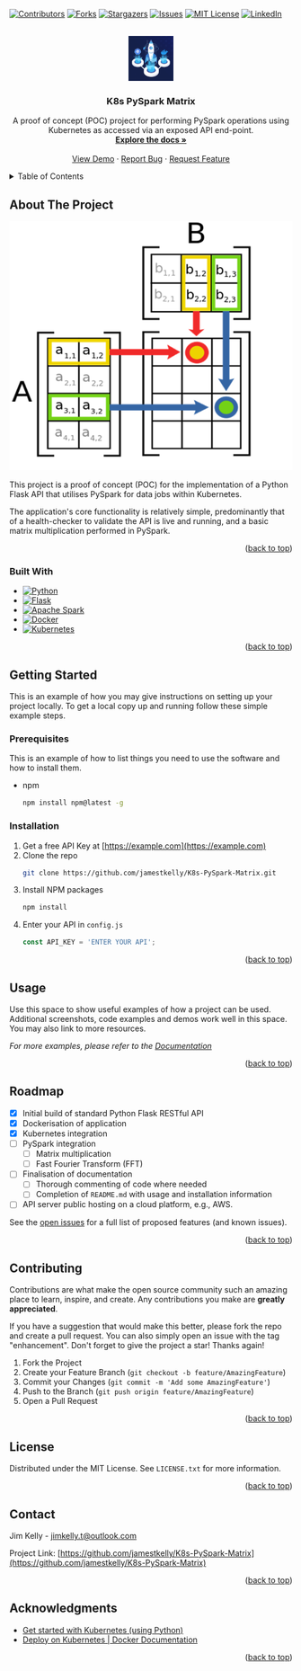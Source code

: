 <a name="readme-top"></a>

<!-- PROJECT SHIELDS -->
[![Contributors][contributors-shield]][contributors-url]
[![Forks][forks-shield]][forks-url]
[![Stargazers][stars-shield]][stars-url]
[![Issues][issues-shield]][issues-url]
[![MIT License][license-shield]][license-url]
[![LinkedIn][linkedin-shield]][linkedin-url]

<!-- PROJECT LOGO -->
<br />
<div align="center">
  <a href="https://github.com/jamestkelly/K8s-PySpark-Matrix">
    <img src="resources/img/k8s-pyspark-logo.png" alt="Logo" width="80" height="80">
  </a>

<h3 align="center">K8s PySpark Matrix</h3>

  <p align="center">
    A proof of concept (POC) project for performing PySpark operations using Kubernetes as accessed via an exposed API end-point.
    <br />
    <a href="https://github.com/jamestkelly/K8s-PySpark-Matrix"><strong>Explore the docs »</strong></a>
    <br />
    <br />
    <a href="https://github.com/jamestkelly/K8s-PySpark-Matrix">View Demo</a>
    ·
    <a href="https://github.com/jamestkelly/K8s-PySpark-Matrix/issues">Report Bug</a>
    ·
    <a href="https://github.com/jamestkelly/K8s-PySpark-Matrix/issues">Request Feature</a>
  </p>
</div>



<!-- TABLE OF CONTENTS -->
<details>
  <summary>Table of Contents</summary>
  <ol>
    <li>
      <a href="#about-the-project">About The Project</a>
      <ul>
        <li><a href="#built-with">Built With</a></li>
      </ul>
    </li>
    <li>
      <a href="#getting-started">Getting Started</a>
      <ul>
        <li><a href="#prerequisites">Prerequisites</a></li>
        <li><a href="#installation">Installation</a></li>
      </ul>
    </li>
    <li><a href="#usage">Usage</a></li>
    <li><a href="#roadmap">Roadmap</a></li>
    <li><a href="#contributing">Contributing</a></li>
    <li><a href="#license">License</a></li>
    <li><a href="#contact">Contact</a></li>
    <li><a href="#acknowledgments">Acknowledgments</a></li>
  </ol>
</details>



<!-- ABOUT THE PROJECT -->
## About The Project

[![Product Name Screen Shot][product-screenshot]](https://example.com)

This project is a proof of concept (POC) for the implementation of a Python Flask API that utilises PySpark for data jobs within Kubernetes.

The application's core functionality is relatively simple, predominantly that of a health-checker to validate the API is live and running, and a basic matrix multiplication performed in PySpark.

<p align="right">(<a href="#readme-top">back to top</a>)</p>

### Built With

* [![Python][Python.org]][Python-url]
* [![Flask][Flask.io]][Flask-url]
* [![Apache Spark][ApacheSpark.org]][ApacheSpark-url]
* [![Docker][Docker.com]][Docker-url]
* [![Kubernetes][Kubernetes.io]][Kubernetes-url]

<p align="right">(<a href="#readme-top">back to top</a>)</p>

<!-- GETTING STARTED -->
## Getting Started

This is an example of how you may give instructions on setting up your project locally.
To get a local copy up and running follow these simple example steps.

### Prerequisites

This is an example of how to list things you need to use the software and how to install them.
* npm
  ```sh
  npm install npm@latest -g
  ```

### Installation

1. Get a free API Key at [https://example.com](https://example.com)
2. Clone the repo
   ```sh
   git clone https://github.com/jamestkelly/K8s-PySpark-Matrix.git
   ```
3. Install NPM packages
   ```sh
   npm install
   ```
4. Enter your API in `config.js`
   ```js
   const API_KEY = 'ENTER YOUR API';
   ```

<p align="right">(<a href="#readme-top">back to top</a>)</p>

<!-- USAGE EXAMPLES -->
## Usage

Use this space to show useful examples of how a project can be used. Additional screenshots, code examples and demos work well in this space. You may also link to more resources.

_For more examples, please refer to the [Documentation](https://example.com)_

<p align="right">(<a href="#readme-top">back to top</a>)</p>

<!-- ROADMAP -->
## Roadmap

- [X] Initial build of standard Python Flask RESTful API
- [X] Dockerisation of application
- [X] Kubernetes integration
- [ ] PySpark integration
    - [ ] Matrix multiplication
    - [ ] Fast Fourier Transform (FFT)
- [ ] Finalisation of documentation
  - [ ] Thorough commenting of code where needed
  - [ ] Completion of `README.md` with usage and installation information
- [ ] API server public hosting on a cloud platform, e.g., AWS.

See the [open issues](https://github.com/jamestkelly/K8s-PySpark-Matrix/issues) for a full list of proposed features (and known issues).

<p align="right">(<a href="#readme-top">back to top</a>)</p>

<!-- CONTRIBUTING -->
## Contributing

Contributions are what make the open source community such an amazing place to learn, inspire, and create. Any contributions you make are **greatly appreciated**.

If you have a suggestion that would make this better, please fork the repo and create a pull request. You can also simply open an issue with the tag "enhancement".
Don't forget to give the project a star! Thanks again!

1. Fork the Project
2. Create your Feature Branch (`git checkout -b feature/AmazingFeature`)
3. Commit your Changes (`git commit -m 'Add some AmazingFeature'`)
4. Push to the Branch (`git push origin feature/AmazingFeature`)
5. Open a Pull Request

<p align="right">(<a href="#readme-top">back to top</a>)</p>

<!-- LICENSE -->
## License

Distributed under the MIT License. See `LICENSE.txt` for more information.

<p align="right">(<a href="#readme-top">back to top</a>)</p>

<!-- CONTACT -->
## Contact

Jim Kelly - jimkelly.t@outlook.com

Project Link: [https://github.com/jamestkelly/K8s-PySpark-Matrix](https://github.com/jamestkelly/K8s-PySpark-Matrix)

<p align="right">(<a href="#readme-top">back to top</a>)</p>

<!-- ACKNOWLEDGMENTS -->
## Acknowledgments

* [Get started with Kubernetes (using Python)](https://kubernetes.io/blog/2019/07/23/get-started-with-kubernetes-using-python/)
* [Deploy on Kubernetes | Docker Documentation](https://docs.docker.com/desktop/kubernetes/)

<p align="right">(<a href="#readme-top">back to top</a>)</p>

<!-- MARKDOWN LINKS & IMAGES -->
<!-- Shields taken from https://ileriayo.github.io/markdown-badges/ -->
[contributors-shield]: https://img.shields.io/github/contributors/jamestkelly/K8s-PySpark-Matrix.svg?style=for-the-badge
[contributors-url]: https://github.com/jamestkelly/K8s-PySpark-Matrix/graphs/contributors
[forks-shield]: https://img.shields.io/github/forks/jamestkelly/K8s-PySpark-Matrix.svg?style=for-the-badge
[forks-url]: https://github.com/jamestkelly/K8s-PySpark-Matrix/network/members
[stars-shield]: https://img.shields.io/github/stars/jamestkelly/K8s-PySpark-Matrix.svg?style=for-the-badge
[stars-url]: https://github.com/jamestkelly/K8s-PySpark-Matrix/stargazers
[issues-shield]: https://img.shields.io/github/issues/jamestkelly/K8s-PySpark-Matrix.svg?style=for-the-badge
[issues-url]: https://github.com/jamestkelly/K8s-PySpark-Matrix/issues
[license-shield]: https://img.shields.io/github/license/jamestkelly/K8s-PySpark-Matrix.svg?style=for-the-badge
[license-url]: https://github.com/jamestkelly/K8s-PySpark-Matrix/blob/master/LICENSE.txt
[linkedin-shield]: https://img.shields.io/badge/-LinkedIn-black.svg?style=for-the-badge&logo=linkedin&colorB=555
[linkedin-url]: https://linkedin.com/in/jimkellyt
[product-screenshot]: resources/img/matrix_multiplication.png
[Python.org]: https://img.shields.io/badge/Python-3776AB?style=for-the-badge&logo=python&logoColor=white
[Python-url]: https://www.python.org
[Kubernetes.io]:https://img.shields.io/badge/kubernetes-%23326ce5.svg?style=for-the-badge&logo=kubernetes&logoColor=white
[Kubernetes-url]:https://kubernetes.io
[Docker.com]:https://img.shields.io/badge/docker-%230db7ed.svg?style=for-the-badge&logo=docker&logoColor=white
[Docker-url]:https://www.docker.com
[Flask.io]:https://img.shields.io/badge/flask-%23000.svg?style=for-the-badge&logo=flask&logoColor=white
[Flask-url]:https://flask.palletsprojects.com/en/2.3.x/
[ApacheSpark.org]:https://img.shields.io/badge/Apache%20Spark-FDEE21?style=flat-square&logo=apachespark&logoColor=black
[ApacheSpark-url]:https://spark.apache.org
